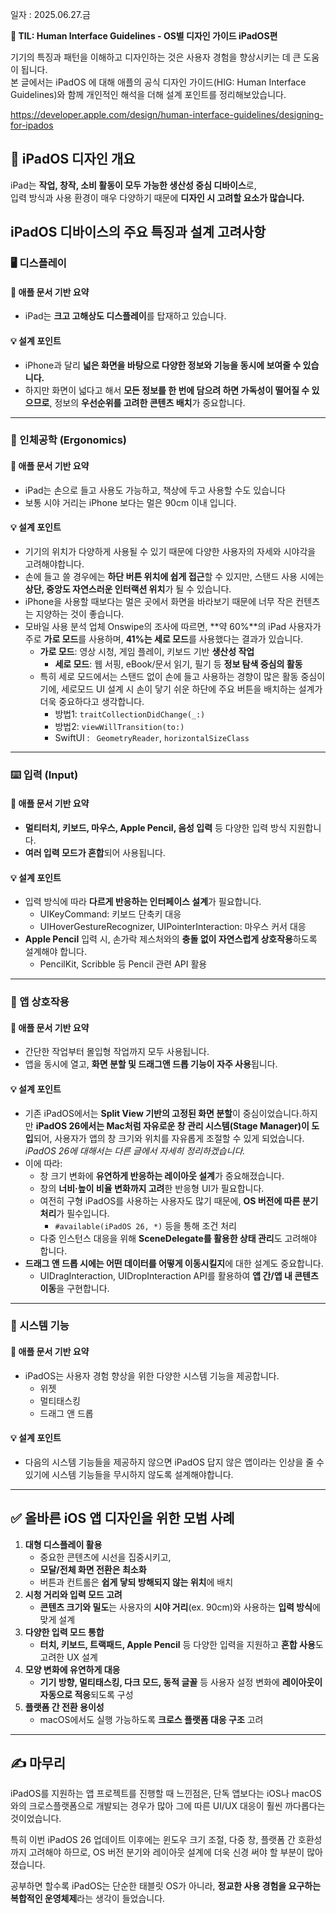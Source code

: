 일자 : 2025.06.27.금

**📌 TIL: Human Interface Guidelines - OS별 디자인 가이드 iPadOS편**

기기의 특징과 패턴을 이해하고 디자인하는 것은 사용자 경험을 향상시키는 데 큰 도움이 됩니다.<br>
본 글에서는 iPadOS 에 대해 애플의 공식 디자인 가이드(HIG: Human Interface Guidelines)와 함께 개인적인 해석을 더해 설계 포인트를 정리해보았습니다.

https://developer.apple.com/design/human-interface-guidelines/designing-for-ipados

## 📱 iPadOS 디자인 개요

iPad는 **작업, 창작, 소비 활동이 모두 가능한 생산성 중심 디바이스**로,<br>
입력 방식과 사용 환경이 매우 다양하기 때문에 **디자인 시 고려할 요소가 많습니다.**

## iPadOS 디바이스의 주요 특징과 설계 고려사항

### 🖥️ 디스플레이

#### 📌 애플 문서 기반 요약

- iPad는 **크고 고해상도 디스플레이**를 탑재하고 있습니다.

#### 💡 설계 포인트

- iPhone과 달리 **넓은 화면을 바탕으로 다양한 정보와 기능을 동시에 보여줄 수 있습니다.**
- 하지만 화면이 넓다고 해서 **모든 정보를 한 번에 담으려 하면 가독성이 떨어질 수 있으므로**, 정보의 **우선순위를 고려한 콘텐츠 배치**가 중요합니다.

---

### 🤲 인체공학 (Ergonomics)

#### 📌 애플 문서 기반 요약

- iPad는 손으로 들고 사용도 가능하고, 책상에 두고 사용할 수도 있습니다
- 보통 시야 거리는 iPhone 보다는 멀은 90cm 이내 입니다.

#### 💡 설계 포인트

- 기기의 위치가 다양하게 사용될 수 있기 때문에 다양한 사용자의 자세와 시야각을 고려해야합니다.
- 손에 들고 쓸 경우에는 **하단 버튼 위치에 쉽게 접근**할 수 있지만, 스탠드 사용 시에는 **상단, 중앙도 자연스러운 인터랙션 위치**가 될 수 있습니다.
- iPhone을 사용할 때보다는 멀은 곳에서 화면을 바라보기 때문에 너무 작은 컨텐츠는 지양하는 것이 좋습니다.
- 모바일 사용 분석 업체 Onswipe의 조사에 따르면, **약 60%**의 iPad 사용자가 주로 **가로 모드**를 사용하며, **41%는 세로 모드**를 사용했다는 결과가 있습니다.
  - **가로 모드**: 영상 시청, 게임 플레이, 키보드 기반 **생산성 작업**
    - **세로 모드**: 웹 서핑, eBook/문서 읽기, 필기 등 **정보 탐색 중심의 활동**
  - 특히 세로 모드에서는 스탠드 없이 손에 들고 사용하는 경향이 많은 활동 중심이기에, 세로모드 UI 설계 시 손이 닿기 쉬운 하단에 주요 버튼을 배치하는 설계가 더욱 중요하다고 생각합니다.
    - 방법1: `traitCollectionDidChange(_:)`
    - 방법2: `viewWillTransition(to:)`
    - SwiftUI : ` GeometryReader`, `horizontalSizeClass`

---

### ⌨️ 입력 (Input)

#### 📌 애플 문서 기반 요약

- **멀티터치, 키보드, 마우스, Apple Pencil, 음성 입력** 등 다양한 입력 방식 지원합니다.
- **여러 입력 모드가 혼합**되어 사용됩니다.

#### 💡 설계 포인트

- 입력 방식에 따라 **다르게 반응하는 인터페이스 설계**가 필요합니다.
  - UIKeyCommand: 키보드 단축키 대응
  - UIHoverGestureRecognizer, UIPointerInteraction: 마우스 커서 대응
- **Apple Pencil** 입력 시, 손가락 제스처와의 **충돌 없이 자연스럽게 상호작용**하도록 설계해야 합니다.
  - PencilKit, Scribble 등 Pencil 관련 API 활용

---

### 🔄 앱 상호작용

#### 📌 애플 문서 기반 요약

- 간단한 작업부터 몰입형 작업까지 모두 사용됩니다.
- 앱을 동시에 열고, **화면 분할 및 드래그앤 드롭 기능이 자주 사용**됩니다.

#### 💡 설계 포인트

- 기존 iPadOS에서는 **Split View 기반의 고정된 화면 분할**이 중심이었습니다.하지만 **iPadOS 26에서는 Mac처럼 자유로운 창 관리 시스템(Stage Manager)이 도입**되어, 사용자가 앱의 창 크기와 위치를 자유롭게 조절할 수 있게 되었습니다.
  _iPadOS 26에 대해서는 다른 글에서 자세히 정리하겠습니다._
- 이에 따라:
  - 창 크기 변화에 **유연하게 반응하는 레이아웃 설계**가 중요해졌습니다.
  - 창의 **너비·높이 비율 변화까지 고려**한 반응형 UI가 필요합니다.
  - 여전히 구형 iPadOS를 사용하는 사용자도 많기 때문에, **OS 버전에 따른 분기 처리**가 필수입니다.
    - `#available(iPadOS 26, *)` 등을 통해 조건 처리
  - 다중 인스턴스 대응을 위해 **SceneDelegate를 활용한 상태 관리**도 고려해야 합니다.
- **드래그 앤 드롭 시에는 어떤 데이터를 어떻게 이동시킬지**에 대한 설계도 중요합니다.
  - UIDragInteraction, UIDropInteraction API를 활용하여 **앱 간/앱 내 콘텐츠 이동**을 구현합니다.

---

### 🧩 시스템 기능

#### 📌 애플 문서 기반 요약

- iPadOS는 사용자 경험 향상을 위한 다양한 시스템 기능을 제공합니다.
  - 위젯
  - 멀티태스킹
  - 드래그 앤 드롭

#### 💡 설계 포인트

- 다음의 시스템 기능들을 제공하지 않으면 iPadOS 답지 않은 앱이라는 인상을 줄 수 있기에 시스템 기능들을 무시하지 않도록 설계해야합니다.

---

## ✅ 올바른 iOS 앱 디자인을 위한 모범 사례

1. **대형 디스플레이 활용**
   - 중요한 콘텐츠에 시선을 집중시키고,
   - **모달/전체 화면 전환은 최소화**
   - 버튼과 컨트롤은 **쉽게 닿되 방해되지 않는 위치**에 배치
2. **시청 거리와 입력 모드 고려**
   - **콘텐츠 크기와 밀도**는 사용자의 **시야 거리**(ex. 90cm)와 사용하는 **입력 방식**에 맞게 설계
3. **다양한 입력 모드 통합**
   - **터치, 키보드, 트랙패드, Apple Pencil** 등 다양한 입력을 지원하고 **혼합 사용**도 고려한 UX 설계
4. **모양 변화에 유연하게 대응**
   - **기기 방향, 멀티태스킹, 다크 모드, 동적 글꼴** 등 사용자 설정 변화에 **레이아웃이 자동으로 적응**되도록 구성
5. **플랫폼 간 전환 용이성**
   - macOS에서도 실행 가능하도록 **크로스 플랫폼 대응 구조** 고려

---

## ✍️ 마무리

iPadOS를 지원하는 앱 프로젝트를 진행할 때 느낀점은, 단독 앱보다는 iOS나 macOS와의 크로스플랫폼으로 개발되는 경우가 많아 그에 따른 UI/UX 대응이 훨씬 까다롭다는 것이었습니다.

특히 이번 iPadOS 26 업데이트 이후에는 윈도우 크기 조절, 다중 창, 플랫폼 간 호환성까지 고려해야 하므로, OS 버전 분기와 레이아웃 설계에 더욱 신경 써야 할 부분이 많아졌습니다.

공부하면 할수록 iPadOS는 단순한 태블릿 OS가 아니라, **정교한 사용 경험을 요구하는 복합적인 운영체제**라는 생각이 들었습니다.
